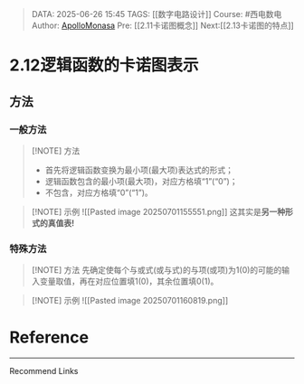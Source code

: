 > DATA: 2025-06-26 15:45
> TAGS: [[数字电路设计]]
> Course: #西电数电 
> Author: [ApolloMonasa](https://github.com/ApolloMonasa)
> Pre: [[2.11卡诺图概念]]
> Next:[[2.13卡诺图的特点]]


# 2.12逻辑函数的卡诺图表示

## 方法
### 一般方法

> [!NOTE] 方法
> - 首先将逻辑函数变换为最小项(最大项)表达式的形式；
> - 逻辑函数包含的最小项(最大项)，对应方格填“1”(“0”)；
> - 不包含，对应方格填“0”(“1”)。


> [!NOTE] 示例
> ![[Pasted image 20250701155551.png]]
这其实是**另一种形式的真值表!**

### 特殊方法


> [!NOTE] 方法
> 先确定使每个与或式(或与式)的与项(或项)为1(0)的可能的输入变量取值，再在对应位置填1(0)，其余位置填0(1)。


> [!NOTE] 示例
> ![[Pasted image 20250701160819.png]]






# Reference


---
Recommend Links
